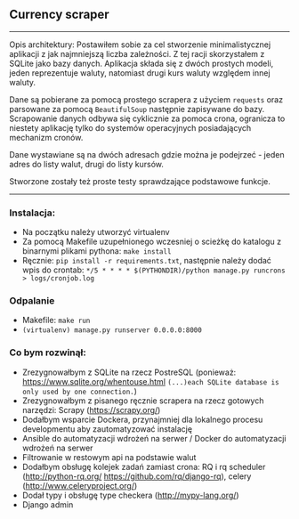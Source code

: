 ## Currency scraper
---

Opis architektury: 
Postawiłem sobie za cel stworzenie minimalistycznej aplikacji z jak najmniejszą
liczba zależności. Z tej racji skorzystałem z SQLite jako bazy danych. Aplikacja składa się z dwóch prostych modeli, jeden reprezentuje waluty,
natomiast drugi kurs waluty względem innej waluty. 

Dane są pobierane za pomocą prostego scrapera z użyciem `requests` oraz parsowane za pomocą `BeautifulSoup` następnie zapisywane do bazy.
Scrapowanie danych odbywa się cyklicznie za pomoca crona, ogranicza to niestety aplikację tylko do systemów operacyjnych posiadających mechanizm cronów.

Dane wystawiane są na dwóch adresach gdzie można je podejrzeć - jeden adres do listy walut, drugi do listy kursów.

Stworzone zostały też proste testy sprawdzające podstawowe funkcje.

----

### Instalacja:

* Na początku należy utworzyć virtualenv
* Za pomocą Makefile uzupełnionego wczesniej o scieżkę do katalogu z binarnymi plikami pythona: `make install`
* Ręcznie: `pip install -r requirements.txt`, następnie należy dodać wpis do crontab: 
`*/5 * * * * $(PYTHONDIR)/python manage.py runcrons > logs/cronjob.log`

### Odpalanie

* Makefile: `make run`
* `(virtualenv) manage.py runserver 0.0.0.0:8000`

### Co bym rozwinął:

* Zrezygnowałbym z SQLite na rzecz PostreSQL (ponieważ: https://www.sqlite.org/whentouse.html `(...)each SQLite database is only used by one connection.`)
* Zrezygnowałbym z pisanego ręcznie scrapera na rzecz gotowych narzędzi: Scrapy (https://scrapy.org/)
* Dodałbym wsparcie Dockera, przynajmniej dla lokalnego procesu developmentu aby zautomatyzować instalację
* Ansible do automatyzacji wdrożeń na serwer / Docker do automatyzacji wdrożeń na serwer
* Filtrowanie w restowym api na podstawie walut
* Dodałbym obsługę kolejek zadań zamiast crona: RQ i rq scheduler (http://python-rq.org/ https://github.com/rq/django-rq), celery (http://www.celeryproject.org/)
* Dodał typy i obsługę type checkera (http://mypy-lang.org/)
* Django admin
